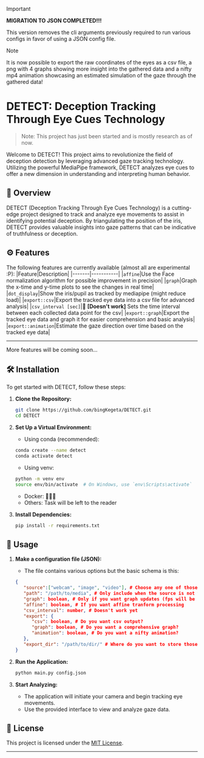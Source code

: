 > [!IMPORTANT]
> **MIGRATION TO JSON COMPLETED!!!**
> 
> This version removes the cli arguments previously required to run various configs in favor of using a JSON config file. 

> [!NOTE]
> It is now possible to export the raw coordinates of the eyes as a csv file, a png with 4 graphs showing more insight into the gathered data and a nifty mp4 animation showcasing an estimated simulation of the gaze through the gathered data!

# DETECT: Deception Tracking Through Eye Cues Technology

> Note: This project has just been started and is mostly research as of now.

Welcome to DETECT! This project aims to revolutionize the field of deception detection by leveraging advanced gaze tracking technology. Utilizing the powerful MediaPipe framework, DETECT analyzes eye cues to offer a new dimension in understanding and interpreting human behavior.

## 📜 Overview

DETECT (Deception Tracking Through Eye Cues Technology) is a cutting-edge project designed to track and analyze eye movements to assist in identifying potential deception. By triangulating the position of the iris, DETECT provides valuable insights into gaze patterns that can be indicative of truthfulness or deception.

<!-- ## 🚀 Features

- **Real-Time Gaze Tracking:** Accurate triangulation of the iris location for precise gaze direction analysis.
- **MediaPipe Integration:** Harnesses the power of MediaPipe for efficient and reliable eye cue extraction.
- **Deception Insights:** Provides a foundation for further research into gaze patterns and their correlation with deceptive behavior. -->
## ⚙️ Features

The following features are currently available (almost all are experimental :P):
|Feature|Description|
|-------|-----------|
|```affine```|Use the Face normalization algorithm for possible improvement in precision|
|```graph```|Graph the x-time and y-time plots to see the changes in real time|
|```dot_display```|Show the iris/pupil as tracked by mediapipe (might reduce load)|
|```export::csv```|Export the tracked eye data into a csv file for advanced analysis|
|```csv_interval [sec]```|🚨 **[Doesn't work]** Sets the time interval between each collected data point for the csv|
|```export::graph```|Export the tracked eye data and graph it for easier comprehension and basic analysis|
|```export::animation```|Estimate the gaze direction over time based on the tracked eye data|
___
More features will be coming soon...

## 🛠️ Installation

To get started with DETECT, follow these steps:

1. **Clone the Repository:**

   ```bash
   git clone https://github.com/bingKegeta/DETECT.git
   cd DETECT
   ```

2. **Set Up a Virtual Environment:**
    - Using conda (recommended):
    ```bash
    conda create --name detect
    conda activate detect
    ```
   - Using venv:
   ```bash
   python -m venv env
   source env/bin/activate  # On Windows, use `env\Scripts\activate`
   ```
   - Docker: 👨‍🍳🍳
   - Others: Task will be left to the reader

3. **Install Dependencies:**

   ```bash
   pip install -r requirements.txt
   ```

## 🔧 Usage

1. **Make a configuration file (JSON):**
   - The file contains various options but the basic schema is this:
   ```json
   {
      "source":["webcam", "image", "video"], # Choose any one of those
      "path": "/path/to/media", # Only include when the source is not webcam
      "graph": boolean, # Only if you want graph updates (fps will be hit)
      "affine": boolean, # If you want affine tranform processing
      "csv_interval": number, # Doesn't work yet
      "export": {
         "csv": boolean, # Do you want csv output?
         "graph": boolean, # Do you want a comprehensive graph?
         "animation": boolean, # Do you want a nifty animation?
      },
      "export_dir": "/path/to/dir/" # Where do you want to store those files?
   }
   ```
2. **Run the Application:**
   ```bash
   python main.py config.json
   ```

3. **Start Analyzing:**
   - The application will initiate your camera and begin tracking eye movements.
   - Use the provided interface to view and analyze gaze data.

<!-- ## 📚 Documentation

For detailed documentation and usage instructions, please refer to the [Wiki](https://github.com/bingKegeta/DETECT/wiki) or the `docs` directory. -->

<!-- ## 🎯 Contributing

We welcome contributions to enhance DETECT's capabilities! If you have ideas, bug reports, or wish to contribute, please follow these steps:

1. **Fork the Repository**
2. **Create a New Branch**
3. **Make Your Changes**
4. **Submit a Pull Request**

Please review our [Contribution Guidelines](CONTRIBUTING.md) before getting started. -->

<!-- ## 💬 Contact

For questions or support, feel free to reach out to us:

- **Email:** <email>
- **Issues:** [GitHub Issues](https://github.com/bingKegeta/DETECT/issues) -->

<!-- ## 🔗 Links

- [GitHub Repository](https://github.com/yourusername/DETECT)
- [Project Wiki](https://github.com/yourusername/DETECT/wiki)
- [Documentation](docs/) -->

## 📜 License

This project is licensed under the [MIT License](LICENSE).

---
<!-- 
Thank you for your interest in DETECT! We look forward to your contributions and hope you find our technology useful in advancing the study of human behavior. Happy detecting!

--- -->